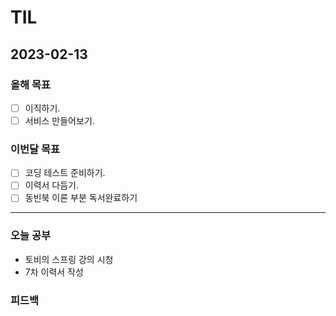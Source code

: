 # TIL

## 2023-02-13

### 올해 목표

- [ ] 이직하기.
- [ ] 서비스 만들어보기.

### 이번달 목표

- [ ] 코딩 테스트 준비하기.
- [ ] 이력서 다듬기.
- [ ] 동빈북 이론 부분 독서완료하기

---


### 오늘 공부

- 토비의 스프링 강의 시청
- 7차 이력서 작성

### 피드백

